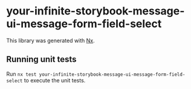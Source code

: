 # your-infinite-storybook-message-ui-message-form-field-select

This library was generated with [Nx](https://nx.dev).

## Running unit tests

Run `nx test your-infinite-storybook-message-ui-message-form-field-select` to execute the unit tests.
